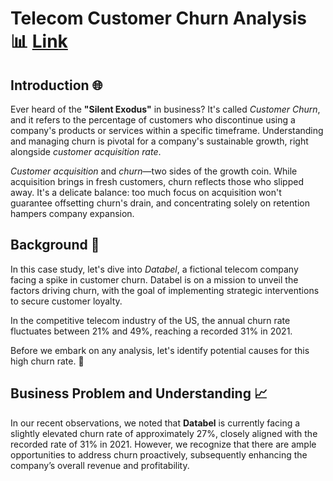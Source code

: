 # **Telecom Customer Churn Analysis** 📊 [Link](https://bit.ly/3U4obQE) 

## Introduction 🌐

Ever heard of the **"Silent Exodus"** in business? It's called *Customer Churn*, and it refers to the percentage of customers who discontinue using a company's products or services within a specific timeframe. Understanding and managing churn is pivotal for a company's sustainable growth, right alongside *customer acquisition rate*.

*Customer acquisition* and *churn*—two sides of the growth coin. While acquisition brings in fresh customers, churn reflects those who slipped away. It's a delicate balance: too much focus on acquisition won't guarantee offsetting churn's drain, and concentrating solely on retention hampers company expansion.

## Background 🚀

In this case study, let's dive into *Databel*, a fictional telecom company facing a spike in customer churn. Databel is on a mission to unveil the factors driving churn, with the goal of implementing strategic interventions to secure customer loyalty.

In the competitive telecom industry of the US, the annual churn rate fluctuates between 21% and 49%, reaching a recorded 31% in 2021.

Before we embark on any analysis, let's identify potential causes for this high churn rate. 🚀

## Business Problem and Understanding 📈

In our recent observations, we noted that **Databel** is currently facing a slightly elevated churn rate of approximately 27%, closely aligned with the recorded rate of 31% in 2021. However, we recognize that there are ample opportunities to address churn proactively, subsequently enhancing the company’s overall revenue and profitability.
